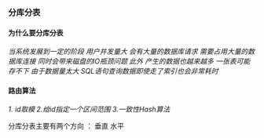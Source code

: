 ### 分库分表


#### 为什么要分库分表
*当系统发展到一定的阶段 用户并发量大  会有大量的数据库请求 需要占用大量的数据库连接 同时会带来磁盘的IO瓶颈问题  此外 产生的数据也越来越多 一张表可能存不下  由于数据量太大 SQL语句查询数据即使走了索引也会非常耗时*


#### 路由算法
*1. id取模     2.给id指定一个区间范围    3.一致性Hash算法*


分库分表主要有两个方向 ： 垂直  水平